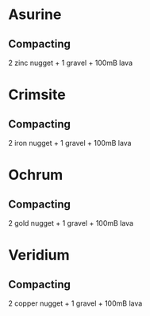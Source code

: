 # Asurine

## Compacting

2 zinc nugget + 1 gravel + 100mB lava

# Crimsite

## Compacting

2 iron nugget + 1 gravel + 100mB lava

# Ochrum

## Compacting

2 gold nugget + 1 gravel + 100mB lava

# Veridium

## Compacting

2 copper nugget + 1 gravel + 100mB lava
